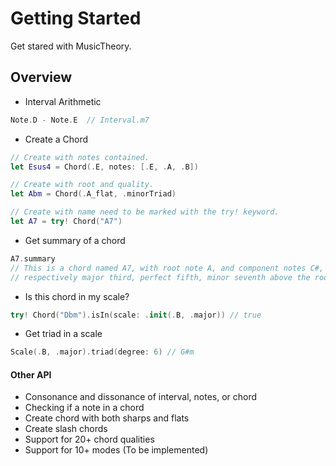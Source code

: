 # Getting Started

Get stared with MusicTheory.

## Overview

- Interval Arithmetic
```swift
Note.D - Note.E  // Interval.m7
```

- Create a Chord
```swift
// Create with notes contained.
let Esus4 = Chord(.E, notes: [.E, .A, .B]) 

// Create with root and quality.
let Abm = Chord(.A_flat, .minorTriad)

// Create with name need to be marked with the try! keyword.
let A7 = try! Chord("A7") 
```

- Get summary of a chord
```swift
A7.summary
// This is a chord named A7, with root note A, and component notes C#, E, G, which are 
// respectively major third, perfect fifth, minor seventh above the root. 
```

- Is this chord in my scale?
```swift
try! Chord("Dbm").isIn(scale: .init(.B, .major)) // true
```

- Get triad in a scale
```swift
Scale(.B, .major).triad(degree: 6) // G#m
```

#### Other API
- Consonance and dissonance of interval, notes, or chord
- Checking if a note in a chord
- Create chord with both sharps and flats
- Create slash chords
- Support for 20+ chord qualities
- Support for 10+ modes (To be implemented)
